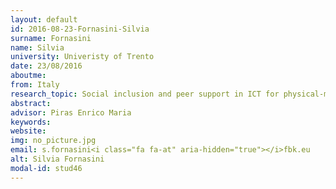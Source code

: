 ```yaml
---
layout: default 
id: 2016-08-23-Fornasini-Silvia
surname: Fornasini
name: Silvia
university: Univeristy of Trento
date: 23/08/2016
aboutme: 
from: Italy
research_topic: Social inclusion and peer support in ICT for physical-mental wellbeing 
abstract: 
advisor: Piras Enrico Maria
keywords: 
website: 
img: no_picture.jpg
email: s.fornasini<i class="fa fa-at" aria-hidden="true"></i>fbk.eu
alt: Silvia Fornasini
modal-id: stud46
---
```

